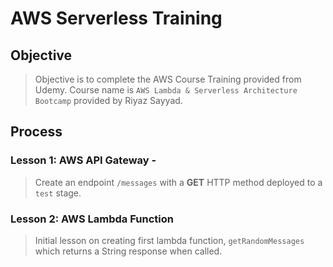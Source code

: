 # AWS Serverless Training 

## Objective
> Objective is to complete the AWS Course Training provided from Udemy. Course name is `AWS Lambda & Serverless Architecture Bootcamp` provided by Riyaz Sayyad. 

## Process 

### Lesson 1: AWS API Gateway - 
> Create an endpoint `/messages` with a **GET** HTTP method deployed to a `test` stage.

### Lesson 2: AWS Lambda Function 
> Initial lesson on creating first lambda function, `getRandomMessages` which returns a String response when called. 
